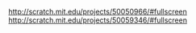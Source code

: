 http://scratch.mit.edu/projects/50050966/#fullscreen
http://scratch.mit.edu/projects/50059346/#fullscreen
